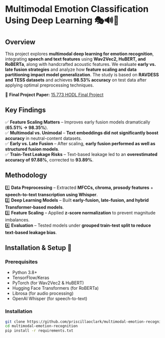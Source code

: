 # Multimodal Emotion Classification Using Deep Learning 🎭🔊📖  

## Overview  
This project explores **multimodal deep learning for emotion recognition**, integrating **speech and text features** using **Wav2Vec2, HuBERT, and RoBERTa**, along with handcrafted acoustic features. We evaluate **early vs. late fusion strategies** and analyze how **feature scaling and data partitioning impact model generalization**. The study is based on **RAVDESS and TESS datasets** and achieves **98.53% accuracy** on test data after applying optimal preprocessing techniques.  

📄 **Final Project Paper:** [15.773 HODL Final Project](https://github.com/priscillaoclark/multimodal-emotion-recognition/blob/main/15_773_Final_Project.pdf)  

## Key Findings  
✅ **Feature Scaling Matters** – Improves early fusion models dramatically (**65.51% → 98.35%**).  
✅ **Multimodal vs. Unimodal** – **Text embeddings did not significantly boost accuracy** in neutral-content datasets.  
✅ **Early vs. Late Fusion** – After scaling, **early fusion performed as well as structured fusion models**.  
✅ **Train-Test Leakage Risks** – Text-based leakage led to an **overestimated accuracy of 97.88%**, corrected to **93.89%**.  

## Methodology  
1️⃣ **Data Preprocessing** – Extracted **MFCCs, chroma, prosody features** + **speech-to-text transcription using Whisper**.  
2️⃣ **Deep Learning Models** – Built **early-fusion, late-fusion, and hybrid Transformer-based models**.  
3️⃣ **Feature Scaling** – Applied **z-score normalization** to prevent magnitude imbalances.  
4️⃣ **Evaluation** – Tested models under **grouped train-test split to reduce text-based leakage bias**.  

## Installation & Setup 🚀  
### Prerequisites  
- Python 3.8+  
- TensorFlow/Keras  
- PyTorch (for Wav2Vec2 & HuBERT)  
- Hugging Face Transformers (for RoBERTa)  
- Librosa (for audio processing)  
- OpenAI Whisper (for speech-to-text)  

### Installation  
```bash
git clone https://github.com/priscillaoclark/multimodal-emotion-recognition.git  
cd multimodal-emotion-recognition  
pip install -r requirements.txt  
